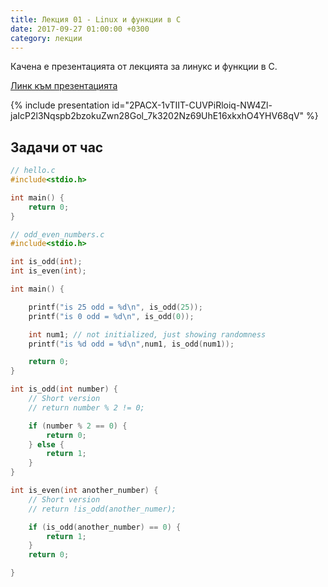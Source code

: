 ```yaml
---
title: Лекция 01 - Linux и функции в С
date: 2017-09-27 01:00:00 +0300
category: лекции
---
```


Качена е презентацията от лекцията за линукс и функции в С.

[Линк към презентацията](https://docs.google.com/presentation/d/e/2PACX-1vTIIT-CUVPiRloiq-NW4Zl-jaIcP2l3Nqspb2bzokuZwn28Gol_7k3202Nz69UhE16xkxhO4YHV68qV/pub?start=false&loop=false&delayms=3000)

{% include presentation id="2PACX-1vTIIT-CUVPiRloiq-NW4Zl-jaIcP2l3Nqspb2bzokuZwn28Gol_7k3202Nz69UhE16xkxhO4YHV68qV" %}

## Задачи от час

```c
// hello.c
#include<stdio.h>

int main() {
    return 0;
}
```

```c
// odd_even_numbers.c
#include<stdio.h>

int is_odd(int);
int is_even(int);

int main() {

    printf("is 25 odd = %d\n", is_odd(25));
    printf("is 0 odd = %d\n", is_odd(0));

    int num1; // not initialized, just showing randomness
    printf("is %d odd = %d\n",num1, is_odd(num1));

    return 0;
}

int is_odd(int number) {
    // Short version
    // return number % 2 != 0;

    if (number % 2 == 0) {
        return 0;
    } else {
        return 1;
    }
}

int is_even(int another_number) {
    // Short version
    // return !is_odd(another_numer);

    if (is_odd(another_number) == 0) {
        return 1;
    }
    return 0;

}
```
